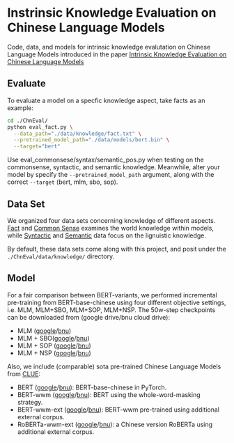 # Instrinsic Knowledge Evaluation on Chinese Language Models

Code, data, and models for intrinsic knowledge evalutation on Chinese Language Models introduced in the paper [Intrinsic Knowledge Evaluation on Chinese Language Models](https://arxiv.org/abs/2011.14277)




## Evaluate
To evaluate a model on a specfic knowledge aspect, take facts as an example:
```bash
cd ./ChnEval/
python eval_fact.py \
  --data_path="./data/knowledge/fact.txt" \
  --pretrained_model_path="./data/models/bert.bin" \
  --target="bert"
```
Use eval_commonsese/syntax/semantic_pos.py when testing on the commonsense, syntactic, and semantic knowledge.
Meanwhile, alter your model by specify the `--pretrained_model_path` argument, along with the correct `--target` (bert, mlm, sbo, sop). 


## Data Set
We organized four data sets concerning knowledge of different aspects. [Fact](https://github.com/ZhiruoWang/ChnEval/blob/master/data/knowledge/fact.txt) and [Common Sense](https://github.com/ZhiruoWang/ChnEval/blob/master/data/knowledge/commonsense.txt) examines the world knowledge within models, while [Syntactic](https://github.com/ZhiruoWang/ChnEval/tree/master/data/knowledge/syntax) and [Semantic](https://github.com/ZhiruoWang/ChnEval/blob/master/data/knowledge/semantic.txt) data focus on the lignuistic knowledge.

By default, these data sets come along with this project, and posit under the `./ChnEval/data/knowledge/` directory.


## Model
For a fair comparison between BERT-variants, we performed incremental pre-training from BERT-base-chinese using four different objective settings, i.e. MLM, MLM+SBO, MLM+SOP, MLM+NSP. The 50w-step checkpoints can be downloaded from (google drive/bnu cloud drive):
* MLM ([google](https://drive.google.com/file/d/1m5OhD6v8PceVBIqHocaMHlZMZ_6NRYdC/view?usp=sharing)/[bnu](https://pan.bnu.edu.cn/l/lu8ARy))
* MLM + SBO([google](https://drive.google.com/file/d/136c5QtERePqcUEUZLDR1rwWjQp-eqNeH/view?usp=sharing)/[bnu](https://pan.bnu.edu.cn/l/2nfi3O))
* MLM + SOP ([google](https://drive.google.com/file/d/19_O0UEQx42P9awcUDVdITjhAuBwWcxcj/view?usp=sharing)/[bnu](https://pan.bnu.edu.cn/l/Y0TMiz))
* MLM + NSP ([google](https://drive.google.com/file/d/1zS0jrw1-7K7oElBBRHP1LgjDZpJn3Hhg/view?usp=sharing)/[bnu](https://pan.bnu.edu.cn/l/aoMMFC))
  
Also, we include (comparable) sota pre-trained Chinese Language Models from [CLUE](https://github.com/CLUEbenchmark/CLUE):
* BERT ([google](https://drive.google.com/file/d/1xrBCC2gzYtlp2veCN2LSwhI12ZIZBXPV/view?usp=sharing)/[bnu](https://pan.bnu.edu.cn/l/DuUpHu)): BERT-base-chinese in PyTorch.
* BERT-wwm ([google](https://drive.google.com/file/d/1snprTrHIa3EcJdm4IZGbtuWAPzg-sD1c/view?usp=sharing)/[bnu](https://pan.bnu.edu.cn/l/R09Du8)): BERT using the whole-word-masking strategy.
* BERT-wwm-ext ([google](https://drive.google.com/file/d/15c4fNsIiY_t8gNHJ4ag8tL0MtzGVJ3xZ/view?usp=sharing)/[bnu](https://pan.bnu.edu.cn/l/Ou6oov)): BERT-wwm pre-trained using additional external corpus.
* RoBERTa-wwm-ext ([google](https://drive.google.com/file/d/1mMnMY8ZPzRTBhYYDzfxERRhOSPgifLEG/view?usp=sharing)/[bnu](https://pan.bnu.edu.cn/l/lu8ARS)): a Chinese version RoBERTa using additional external corpus.
